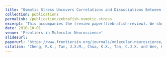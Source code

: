 ```yaml
---
title: "Osmotic Stress Uncovers Correlations and Dissociations Between Larval Zebrafish Anxiety Endophenotypes"
collection: publications
permalink: /publication/zebrafish-osmotic-stress
excerpt: 'This accompanies the [review paper](zebrafish-review). We show how osmotic stress can be used in several anxiety assays for larval zebrafish. We also introduce our tool, [EZGut](https://github.com/CarolineWeeLab/EZgut) which uses computer vision to segment the larval zebrafish gut in a high-throughput feeding assay. See more in [tweet](https://x.com/jazlynn_tan/status/1541260320487796737?t=peFtA8FYBUbAKN_CwwwNqA&s=19).'
date: 2010-10-01
venue: 'Frontiers in Molecular Neuroscience'
slidesurl:
paperurl: 'https://www.frontiersin.org/journals/molecular-neuroscience/articles/10.3389/fnmol.2022.900223/full'
citation: 'Cheng, R.K., Tan, J.X.M., Chua, K.X., Tan, C.J.X. and Wee, C.L., 2022. Osmotic stress uncovers correlations and dissociations between larval zebrafish anxiety endophenotypes. Frontiers in Molecular Neuroscience, 15, p.900223.'
---
```

